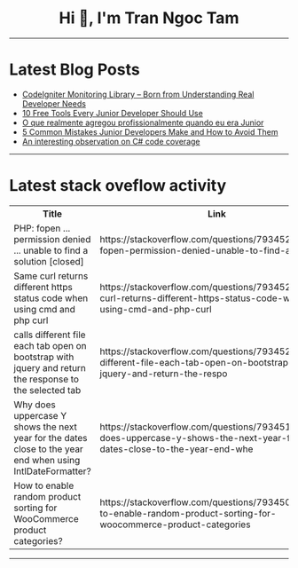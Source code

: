 <h1 align="center">Hi 👋, I'm Tran Ngoc Tam</h1>

---

# Latest Blog Posts 
<!-- BLOG-POST-LIST:START -->
- [CodeIgniter Monitoring Library – Born from Understanding Real Developer Needs](https://dev.to/inspector/codeigniter-monitoring-library-born-from-understanding-real-developer-needs-2d53)
- [10 Free Tools Every Junior Developer Should Use](https://dev.to/andylarkin677/10-free-tools-every-junior-developer-should-use-4hio)
- [O que realmente agregou profissionalmente quando eu era Junior](https://dev.to/jessilyneh/o-que-realmente-agregou-profissionalmente-quando-eu-era-junior-4ael)
- [5 Common Mistakes Junior Developers Make and How to Avoid Them](https://dev.to/klimd1389/5-common-mistakes-junior-developers-make-and-how-to-avoid-them-11fb)
- [An interesting observation on C# code coverage](https://dev.to/samuelko123/an-interesting-observation-on-c-code-coverage-5hl2)
<!-- BLOG-POST-LIST:END -->

---

# Latest stack oveflow activity
<table>
  <tr><th>Title</th><th>Link</th></tr>
  <!-- STACKOVERFLOW:START --><tr><td>PHP: fopen ... permission denied ... unable to find a solution [closed]</td><td>https://stackoverflow.com/questions/79345272/php-fopen-permission-denied-unable-to-find-a-solution</td></tr><tr><td>Same curl returns different https status code when using cmd and php curl</td><td>https://stackoverflow.com/questions/79345236/same-curl-returns-different-https-status-code-when-using-cmd-and-php-curl</td></tr><tr><td>calls different file each tab open on bootstrap with jquery and return the response to the selected tab</td><td>https://stackoverflow.com/questions/79345234/calls-different-file-each-tab-open-on-bootstrap-with-jquery-and-return-the-respo</td></tr><tr><td>Why does uppercase Y shows the next year for the dates close to the year end when using IntlDateFormatter?</td><td>https://stackoverflow.com/questions/79345136/why-does-uppercase-y-shows-the-next-year-for-the-dates-close-to-the-year-end-whe</td></tr><tr><td>How to enable random product sorting for WooCommerce product categories?</td><td>https://stackoverflow.com/questions/79345087/how-to-enable-random-product-sorting-for-woocommerce-product-categories</td></tr><!-- STACKOVERFLOW:END -->
</table>

---


